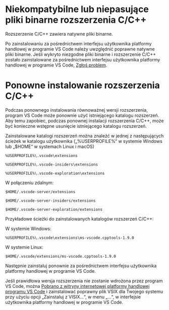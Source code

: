 <html><head></head><body><h1 data-loc-id="incompatible.extension.heading">Niekompatybilne lub niepasujące pliki binarne rozszerzenia C/C++</h1>

<p data-loc-id="incompat.extension.text1">Rozszerzenie C/C++ zawiera natywne pliki binarne.</p>

<p data-loc-id="incompat.extension.text2">Po zainstalowaniu za pośrednictwem interfejsu użytkownika platformy handlowej w programie VS Code należy uwzględnić poprawne natywne pliki binarne. Jeśli wykryto niezgodne pliki binarne i rozszerzenie C/C++ zostało zainstalowane za pośrednictwem interfejsu użytkownika platformy handlowej w programie VS Code, <a href="https://github.com/microsoft/vscode/issues/new?assignees=&amp;labels=&amp;template=bug_report.md" data-loc-id="bug.report.link.title">Zgłoś problem</a>.</p>

<h1 data-loc-id="reinstalling.extension.heading">Ponowne instalowanie rozszerzenia C/C++</h1>

<p data-loc-id="reinstall.extension.text1">Podczas ponownego instalowania równoważnej wersji rozszerzenia, program VS Code może ponownie użyć istniejącego katalogu rozszerzeń. Aby temu zapobiec, podczas ponownej instalacji rozszerzenia C/C++, może być konieczne wstępne usunięcie istniejącego katalogu rozszerzeń.</p>

<p data-loc-id="reinstall.extension.text2">Zainstalowane katalogi rozszerzeń można znaleźć w jednej z następujących ścieżek w katalogu użytkownika („%USERPROFILE%“ w systemie Windows lub „$HOME“ w systemach Linux i macOS)</p>

<pre><code class="lang-bash">%USERPROFILE%\.vscode\extensions</code></pre>
<pre><code class="lang-bash">%USERPROFILE%\.vscode-insiders\extensions</code></pre>
<pre><code class="lang-bash">%USERPROFILE%\.vscode-exploration\extensions</code></pre>

<p data-loc-id="reinstall.extension.text3">W połączeniu zdalnym:</p>
<pre><code class="lang-bash">$HOME/.vscode-server/extensions</code></pre>
<pre><code class="lang-bash">$HOME/.vscode-server-insiders/extensions</code></pre>
<pre><code class="lang-bash">$HOME/.vscode-server-exploration/extensions</code></pre>

<p data-loc-id="reinstall.extension.text4">Przykładowe ścieżki do zainstalowanych katalogów rozszerzeń C/C++:</p>

<p data-loc-id="reinstall.extension.text5">W systemie Windows:</p>
<pre><code class="lang-bash">%USERPROFILE%\.vscode\extensions\ms-vscode.cpptools-1.9.0</code></pre>

<p data-loc-id="reinstall.extension.text6">W systemie Linux:</p>
<pre><code class="lang-bash">$HOME/.vscode/extensions/ms-vscode.cpptools-1.9.0</code></pre>

<p data-loc-id="reinstall.extension.text7">Następnie zainstaluj ponownie za pośrednictwem interfejsu użytkownika platformy handlowej w programie VS Code.</p>

<p data-loc-id="reinstall.extension.text8">Jeśli prawidłowa wersja rozszerzenia nie zostanie wdrożona przez program VS Code, można <a href="https://marketplace.visualstudio.com/items?itemName=ms-vscode.cpptools" data-loc-id="download.vsix.link.title">Pobrano z witryny internetowej platformy handlowej programu VS Code</a> i zainstalować poprawny plik VSIX dla Twojego systemu przy użyciu opcji „Zainstaluj z VISIX...“, w menu „...“, w interfejsie użytkownika platformy handlowej w programie VS Code.</p>
</body></html>